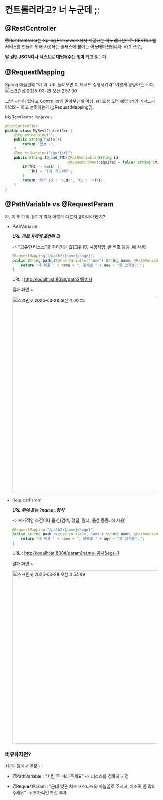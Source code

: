 # 컨트롤러라고? 너 누군데 ;;

## @RestController

~~@RestController는 Spring Framework에서 제공하는 어노테이션으로,
RESTful 웹 서비스를 만들기 위해 사용하는 클래스에 붙이는 어노테이션입니다.~~
라고 쓰고, 

**말 걸면 JSON이나 텍스트로 대답해주는 칭긔** 라고 읽는다.


## @RequestMapping
Spring 애들한테 "야 이 URL 들어오면 이 메서드 실행시켜라" 이렇게 명령하는 주석.
![스크린샷 2025-03-28 오전 2 57 00](https://github.com/user-attachments/assets/d0c0a8f9-f6f6-4025-96ea-a4d482fdc050)

그냥 가만히 있다고 Controller가 알아주는게 아님. url 요청 오면 해당 url의 메서드가 이리와~ 하고 손짓하는게 @RequestMapping임.

MyRestController.java ⤵

```java
@RestController
public class MyRestController {
    @RequestMapping("")
    public String hello(){
        return "안뇽 ~";
    }
    @RequestMapping("/gm/{id}")
    public String ID_and_TMI(@PathVariable String id,
                             @RequestParam(required = false) String TMI){
        if(TMI == null) {
            TMI = "TMI 적으라우";
        }
        return "유저 ID : "+id+", TMI : "+TMI;
    }
}
```

## @PathVariable vs @RequestParam


자, 이 두 개의 용도가 각각 어떻게 다른지 알아봐야겠.지?


- PathVariable

  ***URL 경로 자체에 포함된 값***
  
  -> "고유한 리소스"를 가리키는 값(고유 ID, 사용자명, 글 번호 등등..에 사용)
  
    ```java
    @RequestMapping("/path2/{name}/{age}")
    public String path_2(@PathVariable("name") String name, @PathVariable("age") Integer age) {
        return "내 이름 " + name + ", 올해로 " + age + "살 입학했다.";
    }
    ```
    
    URL : [http://localhost:8080/path2/뭉치/1](http://localhost:8080/path2/뭉치/1)
  
     결과 화면 ⤵️
  
     <img width="648" alt="스크린샷 2025-03-28 오전 4 50 25" src="https://github.com/user-attachments/assets/cbd0017d-8fb4-46b5-b67d-08bc9e6e66e2" />


    


- RequestParam

  ***URL 뒤에 붙는 ?name=형식***
  
  -> 부가적인 조건이나 옵션(검색, 정렬, 필터, 옵션 등등..에 사용)

    ```java
    @RequestMapping("/path2/{name}/{age}")
    public String path_2(@PathVariable("name") String name, @PathVariable("age") Integer age) {
        return "내 이름 " + name + ", 올해로 " + age + "살 입학했다.";
    }
    ```

    URL : [http://localhost:8080/param?name=뭉치&age=1](http://localhost:8080/param?name=뭉치&age=1)

    결과 화면 ⤵️

    <img width="570" alt="스크린샷 2025-03-28 오전 4 54 09" src="https://github.com/user-attachments/assets/9b2bb4d2-921b-46f1-b7e9-142dd11d7659" />


    
### 비유하자면?

치코파닭에서 주문 📞 : 
    
  - @PathVariable : "치킨 두 마리 주세요" -> 리소스를 정확히 지정
    
  - @RequestParam : "근데 맛은 치즈 머스타드와 마늘꿀로 주시고, 치즈떡 좀 많이 주세요" -> 부가적인 조건 추가
      
  
